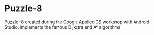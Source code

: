 # Puzzle-8
Puzzle -8 created during the Google Applied CS workshop with Android Studio. Implements the famous Dijkstra and A* algorithms
